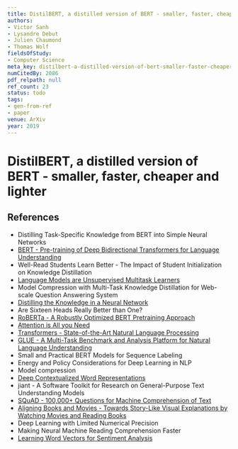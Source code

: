 ```yaml
---
title: DistilBERT, a distilled version of BERT - smaller, faster, cheaper and lighter
authors:
- Victor Sanh
- Lysandre Debut
- Julien Chaumond
- Thomas Wolf
fieldsOfStudy:
- Computer Science
meta_key: distilbert-a-distilled-version-of-bert-smaller-faster-cheaper-and-lighter
numCitedBy: 2086
pdf_relpath: null
ref_count: 23
status: todo
tags:
- gen-from-ref
- paper
venue: ArXiv
year: 2019
---
```


# DistilBERT, a distilled version of BERT - smaller, faster, cheaper and lighter

## References

- Distilling Task-Specific Knowledge from BERT into Simple Neural Networks
- [BERT - Pre-training of Deep Bidirectional Transformers for Language Understanding](./bert-pre-training-of-deep-bidirectional-transformers-for-language-understanding.md)
- Well-Read Students Learn Better - The Impact of Student Initialization on Knowledge Distillation
- [Language Models are Unsupervised Multitask Learners](./language-models-are-unsupervised-multitask-learners.md)
- Model Compression with Multi-Task Knowledge Distillation for Web-scale Question Answering System
- [Distilling the Knowledge in a Neural Network](./distilling-the-knowledge-in-a-neural-network.md)
- Are Sixteen Heads Really Better than One?
- [RoBERTa - A Robustly Optimized BERT Pretraining Approach](./roberta-a-robustly-optimized-bert-pretraining-approach.md)
- [Attention is All you Need](./attention-is-all-you-need.md)
- [Transformers - State-of-the-Art Natural Language Processing](./transformers-state-of-the-art-natural-language-processing.md)
- [GLUE - A Multi-Task Benchmark and Analysis Platform for Natural Language Understanding](./glue-a-multi-task-benchmark-and-analysis-platform-for-natural-language-understanding.md)
- Small and Practical BERT Models for Sequence Labeling
- Energy and Policy Considerations for Deep Learning in NLP
- Model compression
- [Deep Contextualized Word Representations](./deep-contextualized-word-representations.md)
- jiant - A Software Toolkit for Research on General-Purpose Text Understanding Models
- [SQuAD - 100,000+ Questions for Machine Comprehension of Text](./squad-100-000-questions-for-machine-comprehension-of-text.md)
- [Aligning Books and Movies - Towards Story-Like Visual Explanations by Watching Movies and Reading Books](./aligning-books-and-movies-towards-story-like-visual-explanations-by-watching-movies-and-reading-books.md)
- Deep Learning with Limited Numerical Precision
- Making Neural Machine Reading Comprehension Faster
- [Learning Word Vectors for Sentiment Analysis](./learning-word-vectors-for-sentiment-analysis.md)
